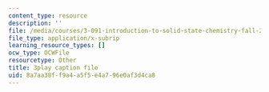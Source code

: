 ```yaml
---
content_type: resource
description: ''
file: /media/courses/3-091-introduction-to-solid-state-chemistry-fall-2018/8a7aa38ff9a4a5f5e4a796e0af3d4ca8_4EcVts56MCU.srt
file_type: application/x-subrip
learning_resource_types: []
ocw_type: OCWFile
resourcetype: Other
title: 3play caption file
uid: 8a7aa38f-f9a4-a5f5-e4a7-96e0af3d4ca8
---
```

